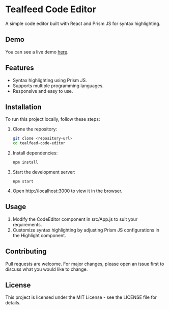 # Tealfeed Code Editor

A simple code editor built with React and Prism JS for syntax highlighting.

## Demo

You can see a live demo [here](#).

## Features

- Syntax highlighting using Prism JS.
- Supports multiple programming languages.
- Responsive and easy to use.

## Installation

To run this project locally, follow these steps:

1. Clone the repository:

   ```bash
   git clone <repository-url>
   cd tealfeed-code-editor
2. Install dependencies:

   ```bash
   npm install
 3. Start the development server:

    ```
    npm start
  4. Open http://localhost:3000 to view it in the browser.

  ## Usage
  1. Modify the CodeEditor component in src/App.js to suit your requirements.
  2. Customize syntax highlighting by adjusting Prism JS configurations in the Highlight component.

  ## Contributing
  Pull requests are welcome. For major changes, please open an issue first to discuss what you would like to change.

  ## License
  This project is licensed under the MIT License - see the LICENSE file for details.
  

    
